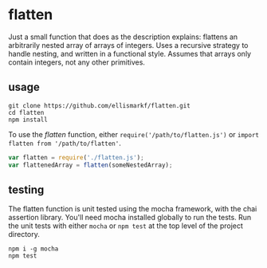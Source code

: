 flatten
========

Just a small function that does as the description explains: flattens an arbitrarily nested array of arrays of integers. Uses a recursive strategy to handle nesting, and written in a functional style.  Assumes that arrays only contain integers, not any other primitives.

## usage

```
git clone https://github.com/ellismarkf/flatten.git
cd flatten
npm install
```

To use the *flatten* function, either `require('/path/to/flatten.js')` or `import flatten from '/path/to/flatten'`.

```javascript
var flatten = require('./flatten.js');
var flattenedArray = flatten(someNestedArray);
```

## testing

The flatten function is unit tested using the mocha framework, with the chai assertion library.  You'll need mocha installed globally to run the tests.  Run the unit tests with either `mocha` or `npm test` at the top level of the project directory.

```
npm i -g mocha
npm test
```
